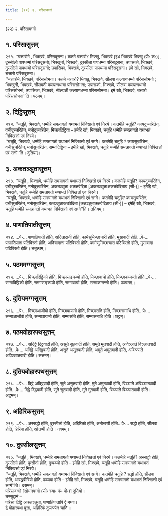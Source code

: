 ```yaml
---
title: (२२) २. परिसावग्गो

---
```

(२२) २. परिसावग्गो  


## १. परिसासुत्तम्

२११. ‘‘चत्तारोमे , भिक्खवे, परिसदूसना। कतमे चत्तारो? भिक्खु, भिक्खवे [इध भिक्खवे भिक्खु (पी॰ क॰)], दुस्सीलो पापधम्मो परिसदूसनो; भिक्खुनी, भिक्खवे, दुस्सीला पापधम्मा परिसदूसना; उपासको, भिक्खवे, दुस्सीलो पापधम्मो परिसदूसनो; उपासिका, भिक्खवे, दुस्सीला पापधम्मा परिसदूसना। इमे खो, भिक्खवे, चत्तारो परिसदूसना।  
‘‘चत्तारोमे, भिक्खवे, परिससोभना। कतमे चत्तारो? भिक्खु, भिक्खवे, सीलवा कल्याणधम्मो परिससोभनो ; भिक्खुनी, भिक्खवे, सीलवती कल्याणधम्मा परिससोभना; उपासको, भिक्खवे, सीलवा कल्याणधम्मो परिससोभनो; उपासिका, भिक्खवे, सीलवती कल्याणधम्मा परिससोभना। इमे खो, भिक्खवे, चत्तारो परिससोभना’’ति। पठमम्।  


## २. दिट्ठिसुत्तम्

२१२. ‘‘चतूहि, भिक्खवे, धम्मेहि समन्नागतो यथाभतं निक्खित्तो एवं निरये। कतमेहि चतूहि? कायदुच्चरितेन, वचीदुच्चरितेन, मनोदुच्चरितेन, मिच्छादिट्ठिया – इमेहि खो, भिक्खवे, चतूहि धम्मेहि समन्नागतो यथाभतं निक्खित्तो एवं निरये।  
‘‘चतूहि, भिक्खवे, धम्मेहि समन्नागतो यथाभतं निक्खित्तो एवं सग्गे। कतमेहि चतूहि ? कायसुचरितेन, वचीसुचरितेन, मनोसुचरितेन, सम्मादिट्ठिया – इमेहि खो, भिक्खवे, चतूहि धम्मेहि समन्नागतो यथाभतं निक्खित्तो एवं सग्गे’’ति। दुतियम्।  


## ३. अकतञ्ञुतासुत्तम्

२१३. ‘‘चतूहि , भिक्खवे, धम्मेहि समन्नागतो यथाभतं निक्खित्तो एवं निरये। कतमेहि चतूहि? कायदुच्चरितेन, वचीदुच्चरितेन, मनोदुच्चरितेन, अकतञ्ञुता अकतवेदिता [अकतञ्ञुताअकतवेदिताय (सी॰)] – इमेहि खो, भिक्खवे, चतूहि धम्मेहि समन्नागतो यथाभतं निक्खित्तो एवं निरये।  
‘‘चतूहि, भिक्खवे, धम्मेहि समन्नागतो यथाभतं निक्खित्तो एवं सग्गे। कतमेहि चतूहि? कायसुचरितेन, वचीसुचरितेन, मनोसुचरितेन, कतञ्ञुताकतवेदिता [कतञ्ञुताकतवेदिताय (सी॰)] – इमेहि खो, भिक्खवे, चतूहि धम्मेहि समन्नागतो यथाभतं निक्खित्तो एवं सग्गे’’ति। ततियम्।  


## ४. पाणातिपातीसुत्तम्

२१४. …पे॰… पाणातिपाती होति, अदिन्नादायी होति, कामेसुमिच्छाचारी होति, मुसावादी होति…पे॰… पाणातिपाता पटिविरतो होति, अदिन्नादाना पटिविरतो होति, कामेसुमिच्छाचारा पटिविरतो होति, मुसावादा पटिविरतो होति। चतुत्थम्।  


## ५. पठममग्गसुत्तम्

२१५. …पे॰… मिच्छादिट्ठिको होति, मिच्छासङ्कप्पो होति, मिच्छावाचो होति, मिच्छाकम्मन्तो होति…पे॰… सम्मादिट्ठिको होति, सम्मासङ्कप्पो होति, सम्मावाचो होति, सम्माकम्मन्तो होति। पञ्चमम्।  


## ६. दुतियमग्गसुत्तम्

२१६. …पे॰… मिच्छाआजीवो होति, मिच्छावायामो होति, मिच्छासति होति, मिच्छासमाधि होति…पे॰… सम्माआजीवो होति, सम्मावायामो होति, सम्मासति होति, सम्मासमाधि होति। छट्ठम्।  


## ७. पठमवोहारपथसुत्तम्

२१७. …पे॰… अदिट्ठे दिट्ठवादी होति, असुते सुतवादी होति, अमुते मुतवादी होति, अविञ्ञाते विञ्ञातवादी होति…पे॰… अदिट्ठे अदिट्ठवादी होति, असुते असुतवादी होति, अमुते अमुतवादी होति, अविञ्ञाते अविञ्ञातवादी होति। सत्तमम्।  


## ८. दुतियवोहारपथसुत्तम्

२१८. …पे॰… दिट्ठे अदिट्ठवादी होति, सुते असुतवादी होति, मुते अमुतवादी होति, विञ्ञाते अविञ्ञातवादी होति…पे॰… दिट्ठे दिट्ठवादी होति, सुते सुतवादी होति, मुते मुतवादी होति, विञ्ञाते विञ्ञातवादी होति। अट्ठमम्।  


## ९. अहिरिकसुत्तम्

२१९. …पे॰… अस्सद्धो होति, दुस्सीलो होति, अहिरिको होति, अनोत्तप्पी होति…पे॰… सद्धो होति, सीलवा होति, हिरिमा होति, ओत्तप्पी होति। नवमम्।  


## १०. दुस्सीलसुत्तम्

२२०. ‘‘चतूहि , भिक्खवे, धम्मेहि समन्नागतो यथाभतं निक्खित्तो एवं निरये। कतमेहि चतूहि? अस्सद्धो होति, दुस्सीलो होति, कुसीतो होति, दुप्पञ्ञो होति – इमेहि खो, भिक्खवे, चतूहि धम्मेहि समन्नागतो यथाभतं निक्खित्तो एवं निरये।  
‘‘चतूहि, भिक्खवे, धम्मेहि समन्नागतो यथाभतं निक्खित्तो एवं सग्गे। कतमेहि चतूहि ? सद्धो होति, सीलवा होति, आरद्धवीरियो होति, पञ्ञवा होति – इमेहि खो, भिक्खवे, चतूहि धम्मेहि समन्नागतो यथाभतं निक्खित्तो एवं सग्गे’’ति। दसमम्।  
परिसावग्गो [सोभनवग्गो (सी॰ स्या॰ कं॰ पी॰)] दुतियो।  
तस्सुद्दानं –  
परिसा दिट्ठि अकतञ्ञुता, पाणातिपातापि द्वे मग्गा।  
द्वे वोहारपथा वुत्ता, अहिरिकं दुप्पञ्ञेन चाति॥  